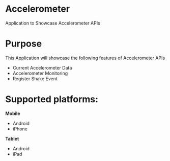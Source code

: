 Accelerometer
===================

Application to Showcase Accelerometer APIs


# Purpose
This Application will showcase the following features of Accelerometer APIs

* Current Accelerometer Data
* Accelerometer Monitoring
* Register Shake Event

# Supported platforms:
**Mobile**
 * Android
 * iPhone

**Tablet** 
 * Android
 * iPad
